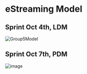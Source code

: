 # eStreaming Model

## Sprint Oct 4th, LDM

![Group5Model](https://user-images.githubusercontent.com/27741728/193989605-8a9d8143-c6d5-4a3d-bbcf-c86bf2022f45.PNG)

## Sprint Oct 7th, PDM

![image](https://user-images.githubusercontent.com/27741728/194688721-d32d58ee-c1ae-4933-b272-17a54e671320.png)

